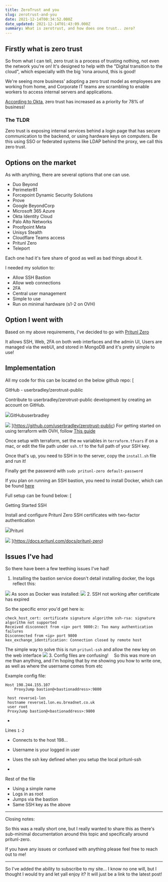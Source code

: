 ```yaml
---
title: ZeroTrust and you
slug: zerotrust-and-you
date: 2021-12-14T00:34:52.000Z
date_updated: 2021-12-14T01:43:09.000Z
summary: What is zerotrust, and how does one trust.. zero?
---
```


## Firstly what is zero trust

So from what I can tell, zero trust is a process of trusting nothing, not even the network you're on! It's designed to help with the "Digital transition to the cloud", which especially with the big 'rona around, this is good!

We're seeing more business' adopting a zero trust model as employees are working from home, and Corporate IT teams are scrambling to enable workers to access internal servers and applications.

[According to Okta](https://www.okta.com/sites/default/files/2021-07/WPR-2021-ZeroTrust-070821.pdf), zero trust has increased as a priority for 78% of business!  

### The TLDR

Zero trust is exposing internal services behind a login page that has secure communication to the backend, or using hardware keys on computers. Be this using SSO or federated systems like LDAP behind the proxy, we call this zero trust.

## Options on the market

As with anything, there are several options that one can use.

- Duo Beyond
- Perimeter81
- Forcepoint Dynamic Security Solutions
- Prove
- Google BeyondCorp
- Microsoft 365 Azure
- Okta Identity Cloud
- Palo Alto Networks
- Proofpoint Meta
- Unisys Stealth
- Cloudflare Teams access
- Pritunl Zero
- Teleport

Each one had it's fare share of good as well as bad things about it.

I needed my solution to:

- Allow SSH Bastion
- Allow web connections
- 2FA
- Central user management
- Simple to use
- Run on minimal hardware (s1-2 on OVH)

## Option I went with

Based on my above requirements, I've decided to go with [Pritunl Zero](https://zero.pritunl.com)

It allows SSH, Web, 2FA on both web interfaces and the admin UI, Users are managed via the webUI, and stored in MongoDB and it's pretty simple to use!

## Implementation

All my code for this can be located on the below github repo:
[

GitHub - userbradley/zerotrust-public

Contribute to userbradley/zerotrust-public development by creating an account on GitHub.

![](https://github.githubassets.com/favicons/favicon.svg)GitHubuserbradley

![](https://opengraph.githubassets.com/2308e21c024e7a78416d8c208b1ab6c624b50f62905581ef7298b47a62472324/userbradley/zerotrust-public)
](<https://github.com/userbradley/zerotrust-public>)
For getting started on using terraform with OVH, follow [This guide](__GHOST_URL__/terraform-ovh-openstack/)

Once setup with terraform, set the `me` variables in `terraform.tfvars` if on a mac, or edit the file path under `ssh.tf` to the full path of your SSH key.

Once that's up, you need to SSH in to the server, copy the `install.sh` file and run it!

Finally get the password with `sudo pritunl-zero default-password`

If you plan on running an SSH bastion, you need to install Docker, which can be found [here](https://docs.docker.com/get-docker/)

Full setup can be found below:
[

Getting Started SSH

Install and configure Pritunl Zero SSH certificates with two-factor authentication

![](https://files.readme.io/gkjYhYaZQkyKjQTOFpIn_favicon.ico)Pritunl

![](https://files.readme.io/306844c-ssh0.png)
](<https://docs.pritunl.com/docs/pritunl-zero>)

## Issues I've had

So there have been a few teething issues I've had!

1. Installing the bastion service doesn't detail installing docker, the logs reflect this:

![](__GHOST_URL__/content/images/2021/12/image.png)
As soon as Docker was installed:
![](__GHOST_URL__/content/images/2021/12/image-1.png)
2. SSH not working after certificate has expired

So the specific error you'd get here is:

    check_host_cert: certificate signature algorithm ssh-rsa: signature algorithm not supported
    Received disconnect from <ip> port 9800:2: Too many authentication failures
    Disconnected from <ip> port 9800
    kex_exchange_identification: Connection closed by remote host

The simple way to solve this is run `pritunl-ssh` and allow the new key on the web interface
![](__GHOST_URL__/content/images/2021/12/image-2.png)
3. Config files are confusing!
 So this was more on me than anything, and I'm hoping that by me showing you how to write one, as well as where the username comes from etc

Example config file:

    Host 198.244.155.107
        ProxyJump bastion@<bastionaddress>:9800

     host reverse1-lon
     hostname reverse1.lon.eu.breadnet.co.uk
     user root
     ProxyJump bastion@<bastionaddress>:9800

-
Lines `1-2`

- Connects to the host 198...
- Username is your logged in user
- Uses the ssh key defined when you setup the local pritunl-ssh

-

Rest of the file

- Using a simple name
- Logs in as root
- Jumps via the bastion
- Same SSH key as the above

---

Closing notes:

So this was a really short one, but I really wanted to share this as there's sub-minimal documentation around this topic and specifically around pritunl-zero.

If you have any issues or confused with anything please feel free to reach out to me!

---

So I've added the ability to subscribe to my site... I know no one will, but I thought I would try and let yall enjoy it? It will just be a link to the latest post!

